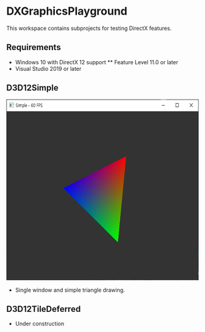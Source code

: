 # DXGraphicsPlayground
This workspace contains subprojects for testing DirectX features.

## Requirements
* Windows 10 with DirectX 12 support
** Feature Level 11.0 or later
* Visual Studio 2019 or later

## D3D12Simple

<img src="./Screenshots/D3D12Simple.png" alt="D3D12Simple" width="626" height="473">

* Single window and simple triangle drawing.

## D3D12TileDeferred

* Under construction